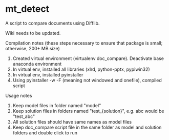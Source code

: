 # mt_detect
A script to compare documents using Difflib.

Wiki needs to be updated.

Compilation notes (these steps necessary to ensure that package is small; otherwise, 200+ MB size)
1. Created virtual environment (virtualenv doc_compare). Deactivate base anaconda environment
2. In virtual env, installed all libraries (xlrd, python-pptx, pypiwin32)
3. In virtual env, installed pyinstaller
4. Using pyinstaller -w -F (meaning not windowed and onefile), compiled script  
  
Usage notes  
1. Keep model files in folder named "model"  
2. Keep solution files in folders named "test_{solution}", e.g. abc would be "test_abc"  
3. All solution files should have same names as model files  
4. Keep doc_compare script file in the same folder as model and solution folders and double click to run  
